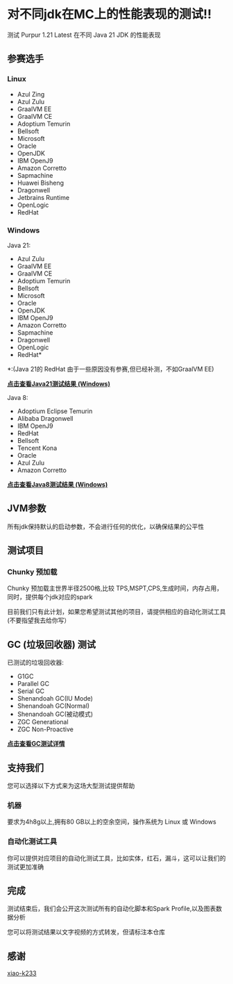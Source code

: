 # 对不同jdk在MC上的性能表现的测试!!

测试 Purpur 1.21 Latest 在不同 Java 21 JDK 的性能表现

## 参赛选手

### Linux

* Azul Zing
* Azul Zulu
* GraalVM EE
* GraalVM CE
* Adoptium Temurin
* Bellsoft
* Microsoft
* Oracle
* OpenJDK
* IBM OpenJ9
* Amazon Corretto
* Sapmachine
* Huawei Bisheng
* Dragonwell
* Jetbrains Runtime
* OpenLogic
* RedHat

### Windows

Java 21:

* Azul Zulu
* GraalVM EE
* GraalVM CE
* Adoptium Temurin
* Bellsoft
* Microsoft
* Oracle
* OpenJDK
* IBM OpenJ9
* Amazon Corretto
* Sapmachine
* Dragonwell
* OpenLogic
* RedHat*

*:(Java 21的 RedHat 由于一些原因没有参赛,但已经补测，不如GraalVM EE)

**[点击查看Java21测试结果 (Windows)](./Windows/Java%2021/Java21.md)**

Java 8:

* Adoptium Eclipse Temurin
* Alibaba Dragonwell
* IBM OpenJ9
* RedHat
* Bellsoft
* Tencent Kona
* Oracle
* Azul Zulu
* Amazon Corretto

**[点击查看Java8测试结果 (Windows)](./Windows/Java%208/Java8.md)**

## JVM参数

所有jdk保持默认的启动参数，不会进行任何的优化，以确保结果的公平性

## 测试项目

### Chunky 预加载

Chunky 预加载主世界半径2500格,比较 TPS,MSPT,CPS,生成时间，内存占用，同时，提供每个jdk对应的spark

目前我们只有此计划，如果您希望测试其他的项目，请提供相应的自动化测试工具(不要指望我去给你写）

## GC (垃圾回收器) 测试

已测试的垃圾回收器:

- G1GC
- Parallel GC
- Serial GC
- Shenandoah GC(IU Mode)
- Shenandoah GC(Normal)
- Shenandoah GC(被动模式)
- ZGC Generational
- ZGC Non-Proactive

**[点击查看GC测试详情](./GC/garbage-collector.md)**

## 支持我们

您可以选择以下方式来为这场大型测试提供帮助

### 机器

要求为4h8g以上,拥有80 GB以上的空余空间，操作系统为 Linux 或 Windows

### 自动化测试工具

你可以提供对应项目的自动化测试工具，比如实体，红石，漏斗，这可以让我们的测试更加准确

## 完成

测试结束后，我们会公开这次测试所有的自动化脚本和Spark Profile,以及图表数据分析

您可以将测试结果以文字视频的方式转发，但请标注本仓库

## 感谢

[xiao-k233](https://github.com/xiao-k233)